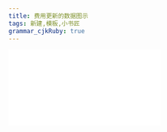 ```yaml
---
title: 费用更新的数据图示
tags: 新建,模板,小书匠
grammar_cjkRuby: true
---
```



![Diagram](./attachments/1544663149284.drawio.html)